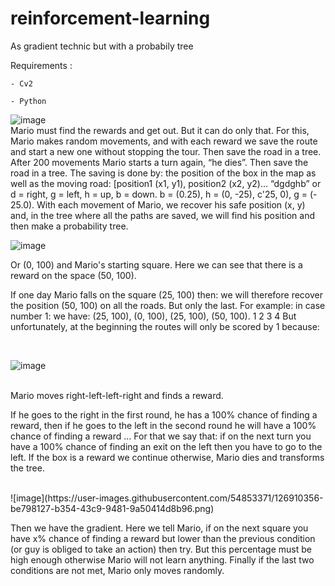 # reinforcement-learning

As gradient technic but with a probabily tree 


Requirements :

	- Cv2

	- Python


![image](https://user-images.githubusercontent.com/54853371/126910349-6859754e-a8a2-4659-b0cc-87de57b9b02d.png)
<br>
Mario must find the rewards and get out. But it can do only that.
For this, Mario makes random movements, and with each reward we save the route and start a new one without stopping the tour. Then save the road in a tree.
After 200 movements Mario starts a turn again, “he dies”. Then save the road in a tree.
The saving is done by: the position of the box in the map as well as the moving road: [position1 (x1, y1), position2 (x2, y2)… “dgdghb” or d = right, g = left, h = up, b = down.
b = (0.25), h = (0, -25), c'25, 0), g = (- 25.0).
With each movement of Mario, we recover his safe position (x, y) and, in the tree where all the paths are saved, we will find his position and then make a probability tree.
<br>


![image](https://user-images.githubusercontent.com/54853371/126910352-ee17c7df-acb1-49cc-9346-2d49353fdbee.png)
<br>

Or (0, 100) and Mario's starting square. Here we can see that there is a reward on the space (50, 100).

If one day Mario falls on the square (25, 100) then: we will therefore recover the position (50, 100) on all the roads. But only the last.
For example: in case number 1:
we have: (25, 100), (0, 100), (25, 100), (50, 100).
	    1          2          3          4
But unfortunately, at the beginning the routes will only be scored by 1 because:

<br>

![image](https://user-images.githubusercontent.com/54853371/126910354-2d56e9b1-fd9c-40e0-ad94-7ee9aebbd00e.png)

<br>
Mario moves right-left-left-right and finds a reward.
<br>



If he goes to the right in the first round, he has a 100% chance of finding a reward, then if he goes to the left in the second round he will have a 100% chance of finding a reward ...
For that we say that: if on the next turn you have a 100% chance of finding an exit on the left then you have to go to the left. If the box is a reward we continue otherwise,
Mario dies and transforms the tree.



<br>
![image](https://user-images.githubusercontent.com/54853371/126910356-be798127-b354-43c9-9481-9a50414d8b96.png)

Then we have the gradient. Here we tell Mario, if on the next square you have x% chance of finding a reward but lower than the previous condition (or guy is obliged to take an action) then try. But this percentage must be high enough otherwise Mario will not learn anything.
Finally if the last two conditions are not met, Mario only moves randomly.




